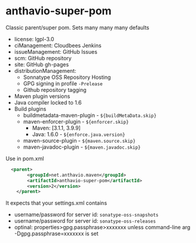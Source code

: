 anthavio-super-pom
==================

Classic parent/super pom. Sets many many many defaults
  - license: lgpl-3.0
  - ciManagement: Cloudbees Jenkins
  - issueManagement: GitHub Issues
  - scm: GitHub repository
  - site: GitHub gh-pages
  - distributionManagement:
    - Sonnatype OSS Repository Hosting
    - GPG signing in profile `-Prelease`
    - Github repository tagging 
  - Maven plugin versions
  - Java compiler locked to 1.6
  - Build plugins
    - buildmetadata-maven-plugin - `${buildMetaData.skip}`
    - maven-enforcer-plugin - `${enforcer.skip}`
      - Maven: [3.1.1, 3.9.9]
      - Java: 1.6.0 - `${enforce.java.version}`
    - maven-source-plugin - `${maven.source.skip}`
    - maven-javadoc-plugin - `${maven.javadoc.skip}`

Use in pom.xml

```xml
  <parent>
		<groupId>net.anthavio.maven</groupId>
		<artifactId>anthavio-super-pom</artifactId>
		<version>2</version>
	</parent>
```

It expects that your settings.xml contains
- username/password for server id: `sonatype-oss-snapshots`
- username/password for server id: `sonatype-oss-releases`
- optinal: properties>gpg.passphrase>xxxxxxx unless command-line arg -Dgpg.passphrase=xxxxxxx is set
